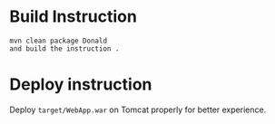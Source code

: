 

# Build Instruction


```
mvn clean package Donald
and build the instruction .
```

# Deploy instruction

Deploy ```target/WebApp.war``` on Tomcat properly for better experience.

